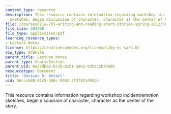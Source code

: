 ```yaml
---
content_type: resource
description: This resource contains information regarding workshop incident/emotion
  sketches, begin discussion of character, character as the center of the story.
file: /courses/21w-755-writing-and-reading-short-stories-spring-2012/56cccb8891c5d46c99b25f3f811d91bb_MIT21W_755S12_ses5.pdf
file_size: 504408
file_type: application/pdf
learning_resource_types:
- Lecture Notes
license: https://creativecommons.org/licenses/by-nc-sa/4.0/
ocw_type: OCWFile
parent_title: Lecture Notes
parent_type: CourseSection
parent_uid: 0a37dbb1-bccb-81b1-2862-835832b7da00
resourcetype: Document
title: 'Session 5: Detail'
uid: 56cccb88-91c5-d46c-99b2-5f3f811d91bb
---
```

This resource contains information regarding workshop incident/emotion sketches, begin discussion of character, character as the center of the story.